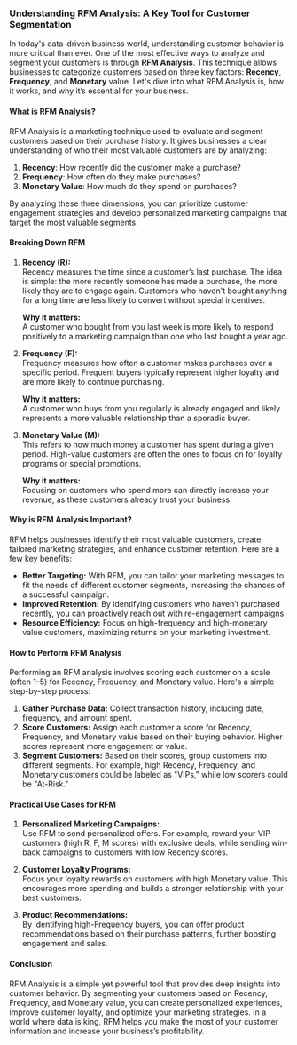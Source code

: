 ### Understanding RFM Analysis: A Key Tool for Customer Segmentation

In today's data-driven business world, understanding customer behavior is more critical than ever. One of the most effective ways to analyze and segment your customers is through **RFM Analysis**. This technique allows businesses to categorize customers based on three key factors: **Recency**, **Frequency**, and **Monetary** value. Let's dive into what RFM Analysis is, how it works, and why it’s essential for your business.

#### What is RFM Analysis?

RFM Analysis is a marketing technique used to evaluate and segment customers based on their purchase history. It gives businesses a clear understanding of who their most valuable customers are by analyzing:

1. **Recency**: How recently did the customer make a purchase?
2. **Frequency**: How often do they make purchases?
3. **Monetary Value**: How much do they spend on purchases?

By analyzing these three dimensions, you can prioritize customer engagement strategies and develop personalized marketing campaigns that target the most valuable segments.

#### Breaking Down RFM

1. **Recency (R):**  
   Recency measures the time since a customer’s last purchase. The idea is simple: the more recently someone has made a purchase, the more likely they are to engage again. Customers who haven't bought anything for a long time are less likely to convert without special incentives.
   
   **Why it matters:**  
   A customer who bought from you last week is more likely to respond positively to a marketing campaign than one who last bought a year ago.

2. **Frequency (F):**  
   Frequency measures how often a customer makes purchases over a specific period. Frequent buyers typically represent higher loyalty and are more likely to continue purchasing.

   **Why it matters:**  
   A customer who buys from you regularly is already engaged and likely represents a more valuable relationship than a sporadic buyer.

3. **Monetary Value (M):**  
   This refers to how much money a customer has spent during a given period. High-value customers are often the ones to focus on for loyalty programs or special promotions.

   **Why it matters:**  
   Focusing on customers who spend more can directly increase your revenue, as these customers already trust your business.

#### Why is RFM Analysis Important?

RFM helps businesses identify their most valuable customers, create tailored marketing strategies, and enhance customer retention. Here are a few key benefits:

- **Better Targeting:** With RFM, you can tailor your marketing messages to fit the needs of different customer segments, increasing the chances of a successful campaign.
- **Improved Retention:** By identifying customers who haven’t purchased recently, you can proactively reach out with re-engagement campaigns.
- **Resource Efficiency:** Focus on high-frequency and high-monetary value customers, maximizing returns on your marketing investment.
  
#### How to Perform RFM Analysis

Performing an RFM analysis involves scoring each customer on a scale (often 1-5) for Recency, Frequency, and Monetary value. Here's a simple step-by-step process:

1. **Gather Purchase Data:** Collect transaction history, including date, frequency, and amount spent.
2. **Score Customers:** Assign each customer a score for Recency, Frequency, and Monetary value based on their buying behavior. Higher scores represent more engagement or value.
3. **Segment Customers:** Based on their scores, group customers into different segments. For example, high Recency, Frequency, and Monetary customers could be labeled as "VIPs," while low scorers could be "At-Risk."

#### Practical Use Cases for RFM

1. **Personalized Marketing Campaigns:**  
   Use RFM to send personalized offers. For example, reward your VIP customers (high R, F, M scores) with exclusive deals, while sending win-back campaigns to customers with low Recency scores.
   
2. **Customer Loyalty Programs:**  
   Focus your loyalty rewards on customers with high Monetary value. This encourages more spending and builds a stronger relationship with your best customers.

3. **Product Recommendations:**  
   By identifying high-Frequency buyers, you can offer product recommendations based on their purchase patterns, further boosting engagement and sales.

#### Conclusion

RFM Analysis is a simple yet powerful tool that provides deep insights into customer behavior. By segmenting your customers based on Recency, Frequency, and Monetary value, you can create personalized experiences, improve customer loyalty, and optimize your marketing strategies. In a world where data is king, RFM helps you make the most of your customer information and increase your business’s profitability.
